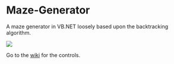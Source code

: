 # Maze-Generator
A maze generator in VB.NET loosely based upon the backtracking algorithm.

![](https://www.dropbox.com/s/7qtihmmjusvv5fz/screenshot.png?dl=1)

Go to the [wiki](https://github.com/redmechanic/Maze-Generator/wiki) for the controls.
